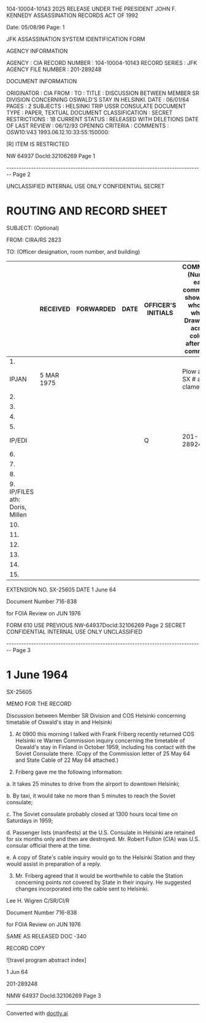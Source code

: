 104-10004-10143 2025 RELEASE UNDER THE PRESIDENT JOHN F. KENNEDY ASSASSINATION RECORDS ACT OF 1992

Date: 05/08/96
Page: 1

JFK ASSASSINATION SYSTEM
IDENTIFICATION FORM

AGENCY INFORMATION

AGENCY : CIA
RECORD NUMBER : 104-10004-10143
RECORD SERIES : JFK
AGENCY FILE NUMBER : 201-289248

DOCUMENT INFORMATION

ORIGINATOR : CIA
FROM :
TO :
TITLE : DISCUSSION BETWEEN MEMBER SR DIVISION CONCERNING OSWALD'S STAY IN HELSINKI.
DATE : 06/01/64
PAGES : 2
SUBJECTS : HELSINKI TRIP
USSR CONSULATE
DOCUMENT TYPE : PAPER, TEXTUAL DOCUMENT
CLASSIFICATION : SECRET
RESTRICTIONS : 1B
CURRENT STATUS : RELEASED WITH DELETIONS
DATE OF LAST REVIEW : 06/12/93
OPENING CRITERIA :
COMMENTS : OSW10:V43 1993.06.12.10:33:55:150000:

[R] ITEM IS RESTRICTED

NW 64937 Docld:32106269 Page 1


-------------------------------------------------------------------------------- Page 2

UNCLASSIFIED
INTERNAL USE ONLY
CONFIDENTIAL
SECRET

# ROUTING AND RECORD SHEET

SUBJECT: (Optional)

FROM: CIRA/RS
2823

TO: (Officer designation, room number, and building)

|                                    | RECEIVED   | FORWARDED | DATE | OFFICER'S INITIALS | COMMENTS (Number each comment to show from whom to whom. Draw a line across column after each comment.) |
| ---------------------------------- | ---------- | --------- | ---- | ------------------ | ------------------------------------------------------------------------------------------------------- |
| 1.                                 |            |           |      |                    |                                                                                                         |
| IPJAN                              | 5 MAR 1975 |           |      |                    | Plow asyn SX # and clamefs t                                                                            |
| 2.                                 |            |           |      |                    |                                                                                                         |
| 3.                                 |            |           |      |                    |                                                                                                         |
| 4.                                 |            |           |      |                    |                                                                                                         |
| 5.                                 |            |           |      |                    |                                                                                                         |
| IP/EDI                             |            |           |      | Q                  | 201-289248                                                                                              |
| 6.                                 |            |           |      |                    |                                                                                                         |
| 7.                                 |            |           |      |                    |                                                                                                         |
| 8.                                 |            |           |      |                    |                                                                                                         |
| 9. IP/FILES <br>ath: Doris, Millen |            |           |      |                    |                                                                                                         |
| 10.                                |            |           |      |                    |                                                                                                         |
| 11.                                |            |           |      |                    |                                                                                                         |
| 12.                                |            |           |      |                    |                                                                                                         |
| 13.                                |            |           |      |                    |                                                                                                         |
| 14.                                |            |           |      |                    |                                                                                                         |
| 15.                                |            |           |      |                    |                                                                                                         |

EXTENSION NO. SX-25605
DATE 1 June 64

Document Number 716-838

for FOIA Review on JUN 1976

FORM 610 USE PREVIOUS
NW-64937DocId:32106269 Page 2
SECRET
CONFIDENTIAL
INTERNAL USE ONLY
UNCLASSIFIED


-------------------------------------------------------------------------------- Page 3

# 1 June 1964

SX-25605

MEMO FOR THE RECORD

Discussion between Member SR Division and COS Helsinki concerning timetable of Oswald's stay in and Helsinki

1.  At 0900 this morning I talked with Frank Friberg recently returned COS Helsinki re Warren Commission inquiry concerning the timetable of Oswald's stay in Finland in October 1959, including his contact with the Soviet Consulate there. (Copy of the Commission letter of 25 May 64 and State Cable of 22 May 64 attached.)

2.  Friberg gave me the following information:

a. It takes 25 minutes to drive from the airport to downtown Helsinki;

b. By taxi, it would take no more than 5 minutes to reach the Soviet consulate;

c. The Soviet consulate probably closed at 1300 hours local time on Saturdays in 1959;

d. Passenger lists (manifests) at the U.S. Consulate in Helsinki are retained for six months only and then are destroyed. Mr. Robert Fulton (CIA) was U.S. consular official there at the time.

e. A copy of State's cable inquiry would go to the Helsinki Station and they would assist in preparation of a reply.

3.  Mr. Friberg agreed that it would be worthwhile to cable the Station concerning points not covered by State in their inquiry. He suggested changes incorporated into the cable sent to Helsinki.

Lee H. Wigren
C/SR/CI/R

Document Number 716-838

for FOIA Review on JUN 1976

SAME AS RELEASED
DOC -340

RECORD COPY

![travel program abstract index]

1 Jun 64

201-289248

NMW 64937 Docld:32106269 Page 3


---
Converted with [doctly.ai](https://doctly.ai)